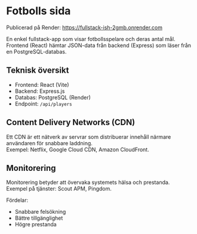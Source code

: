 # Fotbolls sida

Publicerad på Render: https://fullstack-ish-2gmb.onrender.com

En enkel fullstack-app som visar fotbollsspelare och deras antal mål.  
Frontend (React) hämtar JSON-data från backend (Express) som läser från en PostgreSQL-databas.

## Teknisk översikt
- Frontend: React (Vite)
- Backend: Express.js
- Databas: PostgreSQL (Render)
- Endpoint: `/api/players`

## Content Delivery Networks (CDN)
Ett CDN är ett nätverk av servrar som distribuerar innehåll närmare användaren för snabbare laddning.  
Exempel: Netflix, Google Cloud CDN, Amazon CloudFront.

## Monitorering
Monitorering betyder att övervaka systemets hälsa och prestanda.  
Exempel på tjänster: Scout APM, Pingdom.

Fördelar:
- Snabbare felsökning
- Bättre tillgänglighet
- Högre prestanda
